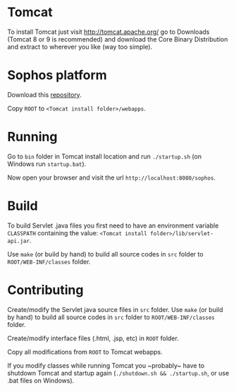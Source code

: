 # Tomcat

To install Tomcat just visit http://tomcat.apache.org/ go to Downloads
(Tomcat 8 or 9 is recommended) and download the Core Binary Distribution
and extract to wherever you like (way too simple).

# Sophos platform

Download this [repository](https://github.com/naumazeredo/cp-platform-proto).

Copy `ROOT` to `<Tomcat install folder>/webapps`.

# Running

Go to `bin` folder in Tomcat install location and run `./startup.sh` (on Windows
run `startup.bat`).

Now open your browser and visit the url `http://localhost:8080/sophos`.

# Build

To build Servlet .java files you first need to have an environment variable
`CLASSPATH` containing the value: `<Tomcat install folder>/lib/servlet-api.jar`.

Use `make` (or build by hand) to build all source codes in `src` folder
to `ROOT/WEB-INF/classes` folder.

# Contributing

Create/modify the Servlet java source files in `src` folder. Use `make` (or build by hand)
to build all source codes in `src` folder to `ROOT/WEB-INF/classes` folder.

Create/modify interface files (.html, .jsp, etc) in `ROOT` folder.

Copy all modifications from `ROOT` to Tomcat webapps.

If you modify classes while running Tomcat you ~probably~ have to shutdown Tomcat and
startup again (`./shutdown.sh && ./startup.sh`, or use .bat files on Windows).
